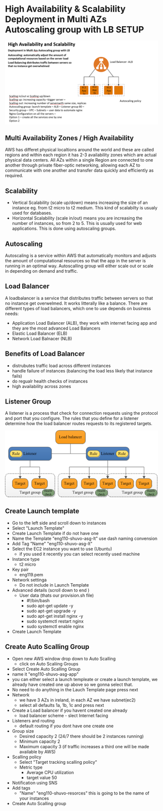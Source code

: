 # High Availability & Scalability Deployment in Multi AZs Autoscaling group with LB SETUP

![](images/Autoscalling_LB.png)

## Multi Availability Zones / High Availability
AWS has differet physical localtions around the world and these are called regions and within each region it has 2-3 availability zones which are actual physical data centers. All AZs within a single Region are connected to one another through private fiber-optic networking, allowing each AZ to communicate with one another and transfer data quickly and efficiently as required. 

## Scalability
- Vertical Scalability (scale up/down) means increasing the size of an instance eg. from t2 micro to t2 medium. This kind of scalabilty is usualy used for databases.
- Horizontal Scalability (scale in/out) means you are increasing the number of instances, so from 2 to 5. This is usually used for web applications. This is done using autoscaling groups.

## Autoscaling
Autoscaling is a service within AWS that automatically monitors and adjusts the amount of computational resources so that the app in the server is running in an optimal way. Autoscalling group will either scale out or scale in depending on demand and traffic.

## Load Balancer
A loadbalancer is a service that distributes traffic between servers so that no instance get overwelmed. It works litterally like a balance. 
There are different types of load balancers, which one to use depends on business needs:
 - Application Load Balancer (ALB), they work with internet facing app and they are the most advanced Load Balancers
 - Elastic Load Balancer (ELB)
 - Network Load Balnacer (NLB)

## Benefits of Load Balancer
- distrubutes traffic load across different instances
- handle failure of instances (balancing the load less likely that instance fails)
- do regualr health checks of instances
- high availability across zones 


## Listener Group
A listener is a process that check for connection requests using the protocol and port that you configure. The rules that you define for a listener determine how the load balancer routes requests to its registered targets.

![](images/LB_LG.png)

## Create Launch template
- Go to the left side and scroll down to instances
- Select "Launch Template"
- Create Launch Template if do not have one
- Name the Template "eng110-shuvo-asg-lt" use dash naming convension
- Add Tag "Name" "eng110-shuvo-asg-lt"
- Select the EC2 instance you want to use (Ubuntu)
  - if you used it recently you can select recently used machine
- Instance type
  - t2 micro
- Key pair 
   - eng119.pem
- Network settinga
  - Do not include in Launch Template
- Advanced details (scroll down to end )
   - User data (thats our provision.sh file)
      - #!/bin/bash
      - sudo apt-get update -y
      - sudo apt-get upgrade -y
      - sudo apt-get install nginx -y
      - sudo systemctl restart nginx
      - sudo systemctl enable nginx
- Create Launch Template
## Create Auto Scalling Group
- Open new AWS window drop down to Auto Scalling
  - click on Auto Scaliing Groups 
- Select Create Auto Scalling Group
- name it "eng110-shuvo-asg-app"
- you can either select a launch templeate or create a launch template, we already have created one up above so we gonna select that.
- No need to do anything in the Lauch Template page press next
- Network
  - we have 3 AZs in ireland, in each AZ we have subnet(ec2)
  - select all defaults 1a, 1b, 1c and press next
- Create a Load balancer if you havent created one already
  - load balancer scheme - slect Internet facing
- Listeners and routing
  - default routing if you dont have one create one
- Group size
   - Desired capacity 2 (24/7 there should be 2 instances running)
   - Minimum capacity 2
   - Maximum capacity 3 (if traffic increases a third one will be made available by AWS)
- Scalling policy
  - Select "Target tracking scalling policy"
  - Metric type
     - Average CPU utilization
     - target value 50
- Notification using SNS
- Add tags
   - "Name" "eng110-shuvo-resorces" this is going to be the name of your instances
- Create Auto Scalling group 


